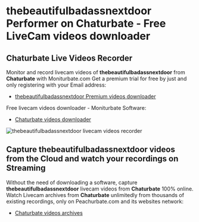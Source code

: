 # thebeautifulbadassnextdoor Performer on Chaturbate - Free LiveCam videos downloader

## Chaturbate Live Videos Recorder

Monitor and record livecam videos of **thebeautifulbadassnextdoor** from **Chaturbate** with Moniturbate.com
Get a premium trial for free by just and only registering with your Email address:
* [thebeautifulbadassnextdoor Premium videos downloader](https://moniturbate.com/request-demo-licence-key.html)

Free livecam videos downloader - Moniturbate Software:
* [Chaturbate videos downloader](https://moniturbate.com/moniturbate-download-software.html)

![thebeautifulbadassnextdoor livecam videos recorder](https://peachurnet.com/templates/moniturbate-software.png)


## Capture thebeautifulbadassnextdoor videos from the Cloud and watch your recordings on Streaming

Without the need of downloading a software, capture **thebeautifulbadassnextdoor** livecam videos from **Chaturbate** 100% online.
Watch Livecam archives from **Chaturbate** unlimitedly from thousands of existing recordings, only on Peachurbate.com and its websites network:
* [Chaturbate videos archives](https://peachurnet.com/)